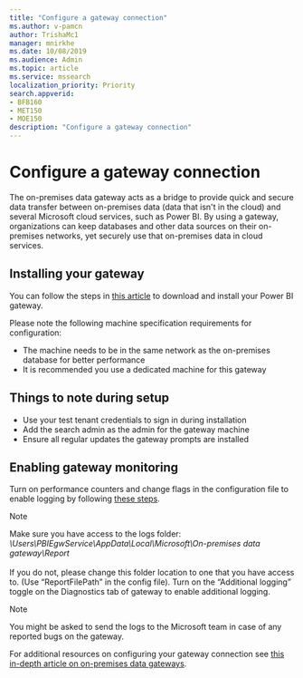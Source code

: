 ```yaml
---
title: "Configure a gateway connection"
ms.author: v-pamcn
author: TrishaMc1
manager: mnirkhe
ms.date: 10/08/2019
ms.audience: Admin
ms.topic: article
ms.service: mssearch
localization_priority: Priority
search.appverid:
- BFB160
- MET150
- MOE150
description: "Configure a gateway connection"
---
```


# Configure a gateway connection
The on-premises data gateway acts as a bridge to provide quick and secure data transfer between on-premises data (data that isn't in the cloud) and several Microsoft cloud services, such as Power BI. By using a gateway, organizations can keep databases and other data sources on their on-premises networks, yet securely use that on-premises data in cloud services.

## Installing your gateway
You can follow the steps in [this article](https://docs.microsoft.com/en-us/data-integration/gateway/service-gateway-install) to download and install your Power BI gateway.

Please note the following machine specification requirements for configuration:
* The machine needs to be in the same network as the on-premises database for better performance 
* It is recommended you use a dedicated machine for this gateway

## Things to note during setup
* Use your test tenant credentials to sign in during installation
* Add the search admin as the admin for the gateway machine
* Ensure all regular updates the gateway prompts are installed

## Enabling gateway monitoring 
Turn on performance counters and change flags in the configuration file to enable logging by following [these steps](https://docs.microsoft.com/en-us/data-integration/gateway/service-gateway-performance).

>[!NOTE]
Make sure you have access to the logs folder: *\Users\PBIEgwService\AppData\Local\Microsoft\On-premises data gateway\Report* <br></br> If you do not, please change this folder location to one that you have access to. (Use “ReportFilePath” in the config file). Turn on the “Additional logging” toggle on the Diagnostics tab of gateway to enable additional logging.

>[!NOTE]
You might be asked to send the logs to the Microsoft team in case of any reported bugs on the gateway.

For additional resources on configuring your gateway connection see [this in-depth article on on-premises data gateways](https://docs.microsoft.com/en-us/power-bi/service-gateway-onprem-indepth).


